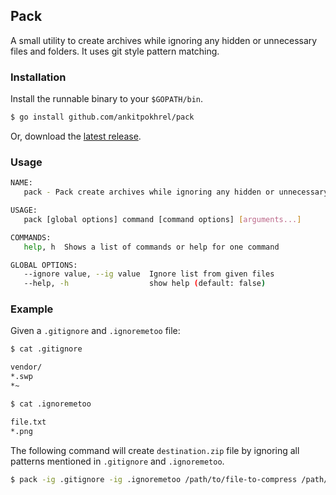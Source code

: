## Pack

A small utility to create archives while ignoring any hidden or unnecessary files and folders. It uses git style pattern matching.

### Installation

Install the runnable binary to your `$GOPATH/bin`.

```sh
$ go install github.com/ankitpokhrel/pack
```

Or, download the [latest release](https://github.com/ankitpokhrel/pack/releases).

### Usage

```sh
NAME:
   pack - Pack create archives while ignoring any hidden or unnecessary files and folders

USAGE:
   pack [global options] command [command options] [arguments...]

COMMANDS:
   help, h  Shows a list of commands or help for one command

GLOBAL OPTIONS:
   --ignore value, --ig value  Ignore list from given files
   --help, -h                  show help (default: false)
```

### Example

Given a `.gitignore` and `.ignoremetoo` file:
```sh
$ cat .gitignore

vendor/
*.swp
*~

$ cat .ignoremetoo

file.txt
*.png
```

The following command will create `destination.zip` file by ignoring all patterns mentioned in `.gitignore` and `.ignoremetoo`.
```sh
$ pack -ig .gitignore -ig .ignoremetoo /path/to/file-to-compress /path/to/destination.zip
```
